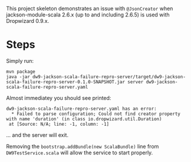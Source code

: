 This project skeleton demonstrates an issue with `@JsonCreator` when
jackson-module-scala 2.6.x (up to and including 2.6.5) is used with
Dropwizard 0.9.x.

# Steps

Simply run:

```
mvn package
java -jar dw9-jackson-scala-failure-repro-server/target/dw9-jackson-scala-failure-repro-server-0.1.0-SNAPSHOT.jar server dw9-jackson-scala-failure-repro-server.yaml
```

Almost immediatey you should see printed:

```
dw9-jackson-scala-failure-repro-server.yaml has an error:
  * Failed to parse configuration; Could not find creator property with name 'duration' (in class io.dropwizard.util.Duration)
 at [Source: N/A; line: -1, column: -1]
```

... and the server will exit.

Removing the `bootstrap.addBundle(new ScalaBundle)` line from
`DW9TestService.scala` will allow the service to start properly.
